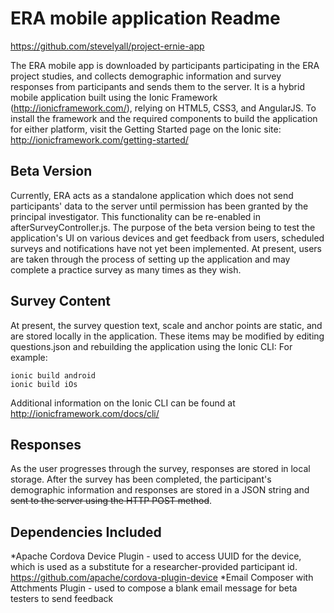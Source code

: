 # ERA mobile application Readme
https://github.com/stevelyall/project-ernie-app

The ERA mobile app is downloaded by participants participating in the ERA project studies, and collects demographic information and survey responses from participants and sends them to the server. It is a hybrid mobile application built using the Ionic Framework (http://ionicframework.com/), relying on HTML5, CSS3, and AngularJS. To install the framework and the required components to build the application for either platform, visit the Getting Started page on the Ionic site: http://ionicframework.com/getting-started/

## Beta Version
Currently, ERA acts as a standalone application which does not send participants' data to the server until permission has been granted by the principal investigator. This functionality can be re-enabled in afterSurveyController.js.
The purpose of the beta version being to test the application's UI on various devices and get feedback from users, scheduled surveys and notifications have not yet been implemented. At present, users are taken through the process of setting up the application and may complete a practice survey as many times as they wish. 

## Survey Content
At present, the survey question text, scale and anchor points are static, and are stored locally in the application. These items may be modified by editing questions.json and rebuilding the application using the Ionic CLI:
For example:
```
ionic build android
ionic build iOs
```
Additional information on the Ionic CLI can be found at http://ionicframework.com/docs/cli/

## Responses
As the user progresses through the survey, responses are stored in local storage. After the survey has been completed, the participant's demographic information and responses are stored in a JSON string and ~~sent to the server using the HTTP POST method~~.

## Dependencies Included
*Apache Cordova Device Plugin - used to access UUID for the device, which is used as a substitute for a researcher-provided participant id. https://github.com/apache/cordova-plugin-device
*Email Composer with Attchments Plugin - used to compose a blank email message for beta testers to send feedback


